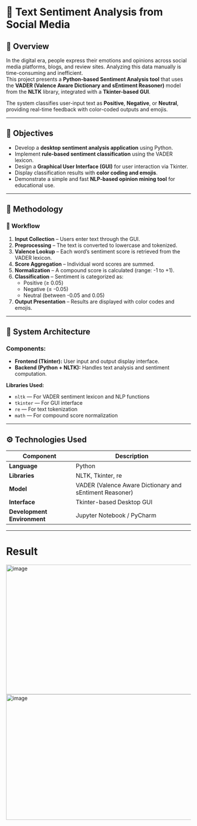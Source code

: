 # 💬 Text Sentiment Analysis from Social Media

## 📘 Overview
In the digital era, people express their emotions and opinions across social media platforms, blogs, and review sites. Analyzing this data manually is time-consuming and inefficient.  
This project presents a **Python-based Sentiment Analysis tool** that uses the **VADER (Valence Aware Dictionary and sEntiment Reasoner)** model from the **NLTK** library, integrated with a **Tkinter-based GUI**.  

The system classifies user-input text as **Positive**, **Negative**, or **Neutral**, providing real-time feedback with color-coded outputs and emojis.

---

## 🎯 Objectives
- Develop a **desktop sentiment analysis application** using Python.  
- Implement **rule-based sentiment classification** using the VADER lexicon.  
- Design a **Graphical User Interface (GUI)** for user interaction via Tkinter.  
- Display classification results with **color coding and emojis**.  
- Demonstrate a simple and fast **NLP-based opinion mining tool** for educational use.

---

## 🧠 Methodology

### 🔹 Workflow
1. **Input Collection** – Users enter text through the GUI.  
2. **Preprocessing** – The text is converted to lowercase and tokenized.  
3. **Valence Lookup** – Each word’s sentiment score is retrieved from the VADER lexicon.  
4. **Score Aggregation** – Individual word scores are summed.  
5. **Normalization** – A compound score is calculated (range: -1 to +1).  
6. **Classification** – Sentiment is categorized as:
   - Positive (≥ 0.05)
   - Negative (≤ -0.05)
   - Neutral (between -0.05 and 0.05)
7. **Output Presentation** – Results are displayed with color codes and emojis.

---

## 🧩 System Architecture

### Components:
- **Frontend (Tkinter):** User input and output display interface.  
- **Backend (Python + NLTK):** Handles text analysis and sentiment computation.  

**Libraries Used:**
- `nltk` — For VADER sentiment lexicon and NLP functions  
- `tkinter` — For GUI interface  
- `re` — For text tokenization  
- `math` — For compound score normalization  

---

## ⚙️ Technologies Used
| Component | Description |
|------------|-------------|
| **Language** | Python |
| **Libraries** | NLTK, Tkinter, re |
| **Model** | VADER (Valence Aware Dictionary and sEntiment Reasoner) |
| **Interface** | Tkinter-based Desktop GUI |
| **Development Environment** | Jupyter Notebook / PyCharm |

---
# Result
<img width="1080" height="352" alt="image" src="https://github.com/user-attachments/assets/a470a539-2da0-4e83-829a-a440e56a761d" />
<img width="1071" height="341" alt="image" src="https://github.com/user-attachments/assets/4d2d7519-7920-48b9-9a90-c0edcd5319f6" />




